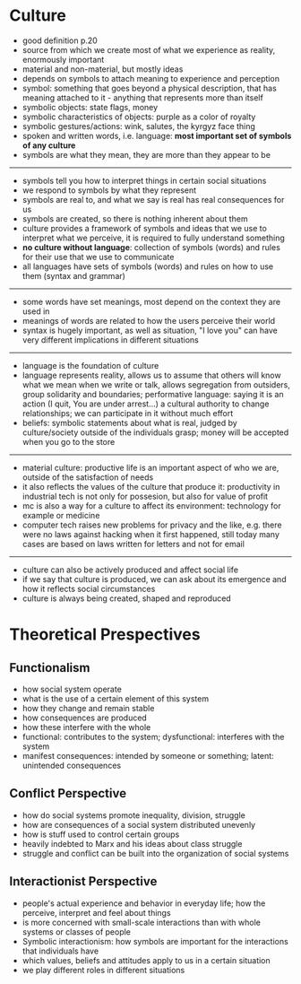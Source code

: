 # Culture

- good definition p.20
- source from which we create most of what we experience as reality,
  enormously important
- material and non-material, but mostly ideas
- depends on symbols to attach meaning to experience and perception
- symbol: something that goes beyond a physical description, that has meaning
  attached to it - anything that represents more than itself
- symbolic objects: state flags, money
- symbolic characteristics of objects: purple as a color of royalty
- symbolic gestures/actions: wink, salutes, the kyrgyz face thing
- spoken and written words, i.e. language: __most important set of symbols of
  any culture__
- symbols are what they mean, they are more than they appear to be

-----

- symbols tell you how to interpret things in certain social situations
- we respond to symbols by what they represent
- symbols are real to, and what we say is real has real consequences for us
- symbols are created, so there is nothing inherent about them
- culture provides a framework of symbols and ideas that we use to interpret
  what we perceive, it is required to fully understand something
- __no culture without language__: collection of symbols (words) and rules for
  their use that we use to communicate
- all languages have sets of symbols (words) and rules on how to use them
  (syntax and grammar)

------

- some words have set meanings, most depend on the context they are used in
- meanings of words are related to how the users perceive their world
- syntax is hugely important, as well as situation, "I love you" can have very
  different implications in different situations

------

- language is the foundation of culture
- language represents reality, allows us to assume that others will know what
  we mean when we write or talk, allows segregation from outsiders, group
  solidarity and boundaries; performative language: saying it is an action (I
  quit, You are under arrest...) a cultural authority to change relationships;
  we can participate in it without much effort
- beliefs: symbolic statements about what is real, judged by culture/society
  outside of the individuals grasp; money will be accepted when you go to the
  store

----

- material culture: productive life is an important aspect of who we are,
  outside of the satisfaction of needs
- it also reflects the values of the culture that produce it: productivity in
  industrial tech is not only for possesion, but also for value of profit
- mc is also a way for a culture to affect its environment: technology for
  example or medicine
- computer tech raises new problems for privacy and the like, e.g. there were
  no laws against hacking when it first happened, still today many cases are
  based on laws written for letters and not for email

----

- culture can also be actively produced and affect social life
- if we say that culture is produced, we can ask about its emergence and how it
  reflects social circumstances
- culture is always being created, shaped and reproduced

# Theoretical Prespectives

## Functionalism

- how social system operate
- what is the use of a certain element of this system
- how they change and remain stable
- how consequences are produced
- how these interfere with the whole
- functional: contributes to the system; dysfunctional: interferes with the
  system
- manifest consequences: intended by someone or something; latent: unintended
  consequences

## Conflict Perspective

- how do social systems promote inequality, division, struggle
- how are consequences of a social system distributed unevenly
- how is stuff used to control certain groups
- heavily indebted to Marx and his ideas about class struggle
- struggle and conflict can be built into the organization of social systems

## Interactionist Perspective

- people's actual experience and behavior in everyday life; how the perceive,
  interpret and feel about things
- is more concerned with small-scale interactions than with whole systems or
  classes of people
- Symbolic interactionism: how symbols are important for the interactions that
  individuals have
- which values, beliefs and attitudes apply to us in a certain situation
- we play different roles in different situations

